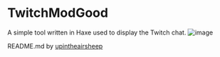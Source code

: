 # TwitchModGood
A simple tool written in Haxe used to display the Twitch chat.
![image](https://user-images.githubusercontent.com/43690204/201449826-b4b25e78-4ac8-462d-ac92-c051ec206c16.png)


README.md by [upintheairsheep](https://github.com/upintheairsheep)
